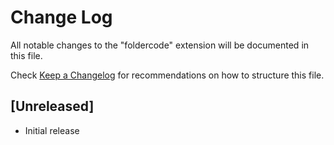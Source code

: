 # Change Log

All notable changes to the "foldercode" extension will be documented in this file.

Check [Keep a Changelog](http://keepachangelog.com/) for recommendations on how to structure this file.

## [Unreleased]

- Initial release